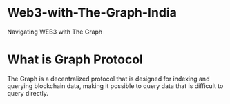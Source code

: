 # Web3-with-The-Graph-India

Navigating WEB3 with The Graph

# What is Graph Protocol

The Graph is a decentralized protocol that is designed for indexing and querying blockchain data, making it possible to query data that is difficult to query directly.
